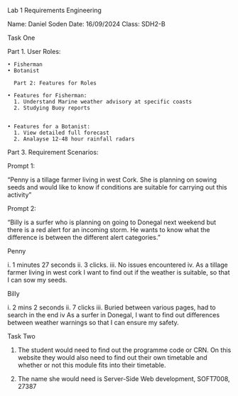 Lab 1 Requirements Engineering

Name: Daniel Soden
Date: 16/09/2024
Class: SDH2-B


Task One

Part 1. User Roles:

    • Fisherman 
    • Botanist
      
      Part 2: Features for Roles
       
    • Features for Fisherman:
      1. Understand Marine weather advisory at specific coasts
      2. Studying Buoy reports


    • Features for a Botanist:
      1. View detailed full forecast
      2. Analayse 12-48 hour rainfall radars

Part 3. Requirement Scenarios:

Prompt 1:

“Penny is a tillage farmer living in west Cork. She is planning on sowing seeds and would
like to know if conditions are suitable for carrying out this activity”

Prompt 2:

“Billy is a surfer who is planning on going to Donegal next weekend but there is a red alert
for an incoming storm. He wants to know what the difference is between the different
alert categories.”

Penny

i. 1 minutes 27 seconds
ii. 3 clicks.
iii. No issues encountered
iv. As a tillage farmer living in west cork I want to find out if the weather is suitable, so that I can sow my seeds.

Billy

i. 2 mins 2 seconds
ii. 7 clicks
iii. Buried between various pages, had to search in the end
iv As a surfer in Donegal, I want to find out differences between weather warnings so that 
I can ensure my safety.


Task Two


1. The student would need to find out the programme code or CRN. On this website they would
also need to find out their own timetable and whether or not this module fits into their timetable.

2. The name she would need is Server-Side Web development, SOFT7008, 27387
